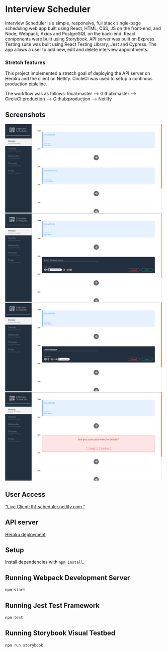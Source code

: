 # Interview Scheduler

Interview Scheduler is a simple, responsive, full stack single-page scheduling web app built using React, HTML, CSS, JS on the front-end, and Node, Webpack, Axios and PostgreSQL on the back-end. React components were built using Storybook. API server was built on Express. Testing suite was built using React Testing Library, Jest and Cypress. The app allows a user to add new, edit and delete interview appointments.

### Stretch features

This project implemented a stretch goal of deploying the API server on Heroku and the client on Netlify. CircleCI was used to setup a continous production pipleline.

The workflow was as follows: local:master --> Github:master --> CircleCI:production --> Github:production --> Netlify

## Screenshots

!["Screenshot of displaying existing interviews from api server"](https://github.com/Ranthonym/scheduler/blob/master/docs/Screenshot%20of%20displaying%20existing%20interviews%20from%20api%20server.png)
!["Screenshot of form for creating new interview"](https://github.com/Ranthonym/scheduler/blob/master/docs/Screenshot%20of%20form%20for%20creating%20new%20interview.png)
!["Screenshot of editing form for existing interview"](https://github.com/Ranthonym/scheduler/blob/master/docs/Screenshot%20of%20editing%20form%20for%20exiting%20interview.png)
!["Screenshot of confirmation message for deleting existing interview"](https://github.com/Ranthonym/scheduler/blob/master/docs/Screenshot%20of%20confirmation%20message%20for%20deleting%20existing%20interview.png)

## User Access

["Live Client: lhl-scheduler.netlify.com "](https://lhl-scheduler.netlify.com/)

## API server

[Heroku deployment](https://schedule-lhl.herokuapp.com/api/days)

## Setup

Install dependencies with `npm install`.

## Running Webpack Development Server

```sh
npm start
```

## Running Jest Test Framework

```sh
npm test
```

## Running Storybook Visual Testbed

```sh
npm run storybook
```
